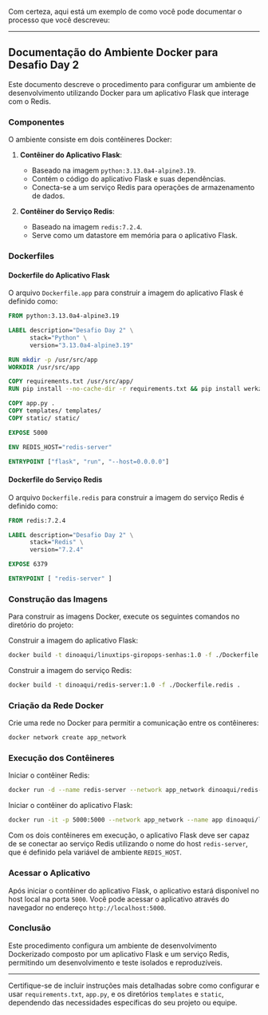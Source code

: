 Com certeza, aqui está um exemplo de como você pode documentar o processo que você descreveu:

---

## Documentação do Ambiente Docker para Desafio Day 2

Este documento descreve o procedimento para configurar um ambiente de desenvolvimento utilizando Docker para um aplicativo Flask que interage com o Redis.

### Componentes

O ambiente consiste em dois contêineres Docker:

1. **Contêiner do Aplicativo Flask**:
    - Baseado na imagem `python:3.13.0a4-alpine3.19`.
    - Contém o código do aplicativo Flask e suas dependências.
    - Conecta-se a um serviço Redis para operações de armazenamento de dados.

2. **Contêiner do Serviço Redis**:
    - Baseado na imagem `redis:7.2.4`.
    - Serve como um datastore em memória para o aplicativo Flask.

### Dockerfiles

#### Dockerfile do Aplicativo Flask

O arquivo `Dockerfile.app` para construir a imagem do aplicativo Flask é definido como:

```Dockerfile
FROM python:3.13.0a4-alpine3.19

LABEL description="Desafio Day 2" \
      stack="Python" \
      version="3.13.0a4-alpine3.19"

RUN mkdir -p /usr/src/app
WORKDIR /usr/src/app

COPY requirements.txt /usr/src/app/
RUN pip install --no-cache-dir -r requirements.txt && pip install werkzeug===2.2.2

COPY app.py .
COPY templates/ templates/
COPY static/ static/

EXPOSE 5000

ENV REDIS_HOST="redis-server"

ENTRYPOINT ["flask", "run", "--host=0.0.0.0"]
```

#### Dockerfile do Serviço Redis

O arquivo `Dockerfile.redis` para construir a imagem do serviço Redis é definido como:

```Dockerfile
FROM redis:7.2.4

LABEL description="Desafio Day 2" \
      stack="Redis" \
      version="7.2.4"

EXPOSE 6379

ENTRYPOINT [ "redis-server" ]
```

### Construção das Imagens

Para construir as imagens Docker, execute os seguintes comandos no diretório do projeto:

Construir a imagem do aplicativo Flask:

```sh
docker build -t dinoaqui/linuxtips-giropops-senhas:1.0 -f ./Dockerfile.app .
```

Construir a imagem do serviço Redis:

```sh
docker build -t dinoaqui/redis-server:1.0 -f ./Dockerfile.redis .
```

### Criação da Rede Docker

Crie uma rede no Docker para permitir a comunicação entre os contêineres:

```sh
docker network create app_network
```

### Execução dos Contêineres

Iniciar o contêiner Redis:

```sh
docker run -d --name redis-server --network app_network dinoaqui/redis-server:1.0
```

Iniciar o contêiner do aplicativo Flask:

```sh
docker run -it -p 5000:5000 --network app_network --name app dinoaqui/linuxtips-giropops-senhas:1.0
```

Com os dois contêineres em execução, o aplicativo Flask deve ser capaz de se conectar ao serviço Redis utilizando o nome do host `redis-server`, que é definido pela variável de ambiente `REDIS_HOST`.

### Acessar o Aplicativo

Após iniciar o contêiner do aplicativo Flask, o aplicativo estará disponível no host local na porta `5000`. Você pode acessar o aplicativo através do navegador no endereço `http://localhost:5000`.

### Conclusão

Este procedimento configura um ambiente de desenvolvimento Dockerizado composto por um aplicativo Flask e um serviço Redis, permitindo um desenvolvimento e teste isolados e reproduzíveis.

---

Certifique-se de incluir instruções mais detalhadas sobre como configurar e usar `requirements.txt`, `app.py`, e os diretórios `templates` e `static`, dependendo das necessidades específicas do seu projeto ou equipe.
